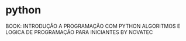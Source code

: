 # python
BOOK:
INTRODUÇÃO A PROGRAMAÇÃO COM PYTHON  ALGORITMOS E LOGICA DE PROGRAMAÇÃO PARA INICIANTES BY NOVATEC

